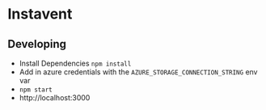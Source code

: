 # Instavent

## Developing

- Install Dependencies `npm install`
- Add in azure credentials with the `AZURE_STORAGE_CONNECTION_STRING` env var
- `npm start`
- http://localhost:3000
